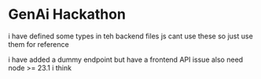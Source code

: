 # GenAi Hackathon


i have defined some types in teh backend files js cant use these so just use them for reference

i have added a dummy endpoint but have a frontend API issue
also need node >= 23.1 i think
